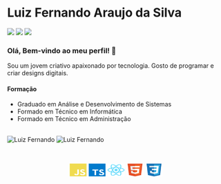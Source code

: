 # Luiz Fernando Araujo da Silva

<div> 
    <a href="https://linkedin.com/in/luizfernando-as" target="_blank"><img src="https://img.shields.io/badge/-LinkedIn-%230077B5?style=for-the-badge&logo=linkedin&logoColor=white" target="_blank"></a> 
    <a href="https://instagram.com/nando_dalayoan" target="_blank"><img src="https://img.shields.io/badge/-Instagram-%23E4405F?style=for-the-badge&logo=instagram&logoColor=white" target="_blank"></a> 
    <a href = "mailto:luizfernandoaraujodasilva@gmail.com"><img src="https://img.shields.io/badge/-Gmail-%23333?style=for-the-badge&logo=gmail&logoColor=white" target="_blank"></a>
</div>

### Olá, Bem-vindo ao meu perfil! :wave: 

Sou um jovem criativo apaixonado por tecnologia. Gosto de programar e criar designs digitais. 

<h4> Formação</h4>

- Graduado em Análise e Desenvolvimento de Sistemas
- Formado em Técnico em Informática
- Formado em Técnico em Administração

<br>

<div align="between">
<img src="https://github-readme-stats.vercel.app/api?username=LuizFernandoAS&show_icons=true&theme=tokyonight#gh-dark-mode-only" alt="Luiz Fernando"/> 
  
<img src="https://github-readme-stats.vercel.app/api/top-langs/?username=LuizFernandoAS&layout=compact&theme=tokyonight#gh-dark-mode-only" alt="Luiz Fernando"/>

</div>

##

<div align="center" style="display: inline_block"><br>
  <img align="center" alt="Nando-Js" height="30" width="40" src="https://raw.githubusercontent.com/devicons/devicon/master/icons/javascript/javascript-plain.svg">
  <img align="center" alt="Nando-Ts" height="30" width="40" src="https://raw.githubusercontent.com/devicons/devicon/master/icons/typescript/typescript-plain.svg">
  <img align="center" alt="Nando-React" height="30" width="40" src="https://raw.githubusercontent.com/devicons/devicon/master/icons/react/react-original.svg">
  <img align="center" alt="Nando-HTML" height="30" width="40" src="https://raw.githubusercontent.com/devicons/devicon/master/icons/html5/html5-original.svg">
  <img align="center" alt="Nando-CSS" height="30" width="40" src="https://raw.githubusercontent.com/devicons/devicon/master/icons/css3/css3-original.svg">
</div>
  

 





